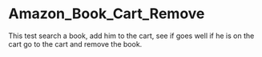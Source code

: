 # Amazon_Book_Cart_Remove
This test search a book, add him to the cart, see if goes well if he is on the cart go to the cart and remove the book.
